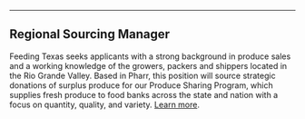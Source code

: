 ----
Regional Sourcing Manager
----
Feeding Texas seeks applicants with a strong background in produce sales and a working knowledge of the growers, packers and shippers located in the Rio Grande Valley. Based in Pharr, this position will source strategic donations of surplus produce for our Produce Sharing Program, which supplies fresh produce to food banks across the state and nation with a focus on quantity, quality, and variety. [Learn more](http://joeproduce.com/jobs/feeding-texas/regional-sourcing-manager#sthash.ODPIS3bX.dpuf).
